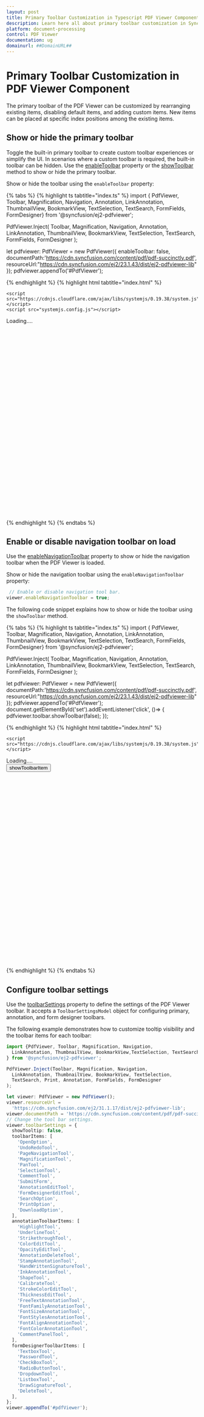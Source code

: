 ```yaml
---
layout: post
title: Primary Toolbar Customization in Typescript PDF Viewer Component | Syncfusion
description: Learn here all about primary toolbar customization in Syncfusion Typescript PDF Viewer component of Syncfusion Essential JS 2 and more.
platform: document-processing
control: PDF Viewer
documentation: ug
domainurl: ##DomainURL##
---
```


# Primary Toolbar Customization in PDF Viewer Component

The primary toolbar of the PDF Viewer can be customized by rearranging existing items, disabling default items, and adding custom items. New items can be placed at specific index positions among the existing items.

## Show or hide the primary toolbar

Toggle the built-in primary toolbar to create custom toolbar experiences or simplify the UI. In scenarios where a custom toolbar is required, the built-in toolbar can be hidden. Use the [enableToolbar](https://ej2.syncfusion.com/javascript/documentation/api/pdfviewer/pdfViewerModel/#enabletoolbar) property or the [showToolbar](https://ej2.syncfusion.com/javascript/documentation/api/pdfviewer/toolbar/#showtoolbar) method to show or hide the primary toolbar.

Show or hide the toolbar using the `enableToolbar` property:

{% tabs %}
{% highlight ts tabtitle="index.ts" %}
import { PdfViewer, Toolbar, Magnification, Navigation, Annotation, LinkAnnotation,
    ThumbnailView, BookmarkView, TextSelection, TextSearch, FormFields, FormDesigner} from '@syncfusion/ej2-pdfviewer';

PdfViewer.Inject( Toolbar, Magnification, Navigation, Annotation, LinkAnnotation, ThumbnailView,
             BookmarkView, TextSelection, TextSearch, FormFields, FormDesigner );

let pdfviewer: PdfViewer = new PdfViewer({
    enableToolbar: false,
    documentPath:'https://cdn.syncfusion.com/content/pdf/pdf-succinctly.pdf',
    resourceUrl:"https://cdn.syncfusion.com/ej2/23.1.43/dist/ej2-pdfviewer-lib"
});
pdfviewer.appendTo('#PdfViewer');

{% endhighlight %}
{% highlight html tabtitle="index.html" %}

<!DOCTYPE html>
<html lang="en">

<head>
    <title>EJ2 PDF Viewer</title>
    <meta charset="utf-8" />
    <meta name="viewport" content="width=device-width, initial-scale=1.0" />
    <meta name="description" content="Typescript PDF Viewer Control" />
    <meta name="author" content="Syncfusion" />
    <link href="index.css" rel="stylesheet" />
    <link href="https://cdn.syncfusion.com/ej2/23.1.40/ej2-base/styles/material.css" rel="stylesheet" />
    <link href="https://cdn.syncfusion.com/ej2/23.1.40/ej2-pdfviewer/styles/material.css" rel="stylesheet" />
    <link href="https://cdn.syncfusion.com/ej2/23.1.40/ej2-buttons/styles/material.css" rel="stylesheet" />
    <link href="https://cdn.syncfusion.com/ej2/23.1.40/ej2-popups/styles/material.css" rel="stylesheet" />
    <link href="https://cdn.syncfusion.com/ej2/23.1.40/ej2-navigations/styles/material.css" rel="stylesheet" />
    <link href="https://cdn.syncfusion.com/ej2/23.1.40/ej2-dropdowns/styles/material.css" rel="stylesheet" />
    <link href="https://cdn.syncfusion.com/ej2/23.1.40/ej2-lists/styles/material.css" rel="stylesheet" />
    <link href="https://cdn.syncfusion.com/ej2/23.1.40/ej2-inputs/styles/material.css" rel="stylesheet" />
    <link href="https://cdn.syncfusion.com/ej2/23.1.40/ej2-splitbuttons/styles/material.css" rel="stylesheet" />
    <link href="https://cdn.syncfusion.com/ej2/23.1.40/ej2-notifications/styles/material.css" rel="stylesheet" />


    <script src="https://cdnjs.cloudflare.com/ajax/libs/systemjs/0.19.38/system.js"></script>
	<script src="systemjs.config.js"></script>
</head>
<body>
    <div id='loader'>Loading....</div>
    <div id='container'>
        <div id='PdfViewer' style="height:500px;width:100%;"></div>
    </div>
</body>
</html>

{% endhighlight %}
{% endtabs %}

## Enable or disable navigation toolbar on load

Use the [enableNavigationToolbar](https://ej2.syncfusion.com/documentation/api/pdfviewer/#enableNavigationToolbar) property to show or hide the navigation toolbar when the PDF Viewer is loaded.

Show or hide the navigation toolbar using the `enableNavigationToolbar` property:

```ts
 // Enable or disable navigation tool bar.
viewer.enableNavigationToolbar = true;
```

The following code snippet explains how to show or hide the toolbar using the `showToolbar` method.

{% tabs %}
{% highlight ts tabtitle="index.ts" %}
import { PdfViewer, Toolbar, Magnification, Navigation, Annotation, LinkAnnotation, ThumbnailView,
    BookmarkView, TextSelection, TextSearch, FormFields, FormDesigner} from '@syncfusion/ej2-pdfviewer';

PdfViewer.Inject( Toolbar, Magnification, Navigation, Annotation, LinkAnnotation, ThumbnailView,
             BookmarkView, TextSelection, TextSearch, FormFields, FormDesigner );

let pdfviewer: PdfViewer = new PdfViewer({
    documentPath:'https://cdn.syncfusion.com/content/pdf/pdf-succinctly.pdf',
    resourceUrl:"https://cdn.syncfusion.com/ej2/23.1.43/dist/ej2-pdfviewer-lib"
});
pdfviewer.appendTo('#PdfViewer');
document.getElementById('set').addEventListener('click', ()=> {
    pdfviewer.toolbar.showToolbar(false);
});

{% endhighlight %}
{% highlight html tabtitle="index.html" %}

<!DOCTYPE html>
<html lang="en">

<head>
    <title>EJ2 PDF Viewer</title>
    <meta charset="utf-8" />
    <meta name="viewport" content="width=device-width, initial-scale=1.0" />
    <meta name="description" content="Typescript PDF Viewer Control" />
    <meta name="author" content="Syncfusion" />
    <link href="index.css" rel="stylesheet" />
    <link href="https://cdn.syncfusion.com/ej2/23.1.40/ej2-base/styles/material.css" rel="stylesheet" />
    <link href="https://cdn.syncfusion.com/ej2/23.1.40/ej2-pdfviewer/styles/material.css" rel="stylesheet" />
    <link href="https://cdn.syncfusion.com/ej2/23.1.40/ej2-buttons/styles/material.css" rel="stylesheet" />
    <link href="https://cdn.syncfusion.com/ej2/23.1.40/ej2-popups/styles/material.css" rel="stylesheet" />
    <link href="https://cdn.syncfusion.com/ej2/23.1.40/ej2-navigations/styles/material.css" rel="stylesheet" />
    <link href="https://cdn.syncfusion.com/ej2/23.1.40/ej2-dropdowns/styles/material.css" rel="stylesheet" />
    <link href="https://cdn.syncfusion.com/ej2/23.1.40/ej2-lists/styles/material.css" rel="stylesheet" />
    <link href="https://cdn.syncfusion.com/ej2/23.1.40/ej2-inputs/styles/material.css" rel="stylesheet" />
    <link href="https://cdn.syncfusion.com/ej2/23.1.40/ej2-splitbuttons/styles/material.css" rel="stylesheet" />
    <link href="https://cdn.syncfusion.com/ej2/23.1.40/ej2-notifications/styles/material.css" rel="stylesheet" />


    <script src="https://cdnjs.cloudflare.com/ajax/libs/systemjs/0.19.38/system.js"></script>
   <script src="systemjs.config.js"></script>
</head>
<body>
    <div id='loader'>Loading....</div>
    <button id="set">showToolbarItem</button>
    <div id='container'>
        <div id='PdfViewer' style="height:500px;width:100%;"></div>
    </div>
</body>
</html>

{% endhighlight %}
{% endtabs %}

## Configure toolbar settings

Use the [toolbarSettings](https://ej2.syncfusion.com/javascript/documentation/api/pdfviewer/toolbarSettings/) property to define the settings of the PDF Viewer toolbar. It accepts a `ToolbarSettingsModel` object for configuring primary, annotation, and form designer toolbars.

The following example demonstrates how to customize tooltip visibility and the toolbar items for each toolbar:

```ts
import {PdfViewer, Toolbar, Magnification, Navigation,
  LinkAnnotation, ThumbnailView, BookmarkView,TextSelection, TextSearch, Print, Annotation, FormFields,FormDesigner,
} from '@syncfusion/ej2-pdfviewer';

PdfViewer.Inject(Toolbar, Magnification, Navigation,
  LinkAnnotation, ThumbnailView, BookmarkView, TextSelection,
  TextSearch, Print, Annotation, FormFields, FormDesigner
);

let viewer: PdfViewer = new PdfViewer();
viewer.resourceUrl =
  'https://cdn.syncfusion.com/ej2/31.1.17/dist/ej2-pdfviewer-lib';
viewer.documentPath = 'https://cdn.syncfusion.com/content/pdf/pdf-succinctly.pdf';
// Change the tool bar settings.
viewer.toolbarSettings = {
  showTooltip: false,
  toolbarItems: [
    'OpenOption',
    'UndoRedoTool',
    'PageNavigationTool',
    'MagnificationTool',
    'PanTool',
    'SelectionTool',
    'CommentTool',
    'SubmitForm',
    'AnnotationEditTool',
    'FormDesignerEditTool',
    'SearchOption',
    'PrintOption',
    'DownloadOption',
  ],
  annotationToolbarItems: [
    'HighlightTool',
    'UnderlineTool',
    'StrikethroughTool',
    'ColorEditTool',
    'OpacityEditTool',
    'AnnotationDeleteTool',
    'StampAnnotationTool',
    'HandWrittenSignatureTool',
    'InkAnnotationTool',
    'ShapeTool',
    'CalibrateTool',
    'StrokeColorEditTool',
    'ThicknessEditTool',
    'FreeTextAnnotationTool',
    'FontFamilyAnnotationTool',
    'FontSizeAnnotationTool',
    'FontStylesAnnotationTool',
    'FontAlignAnnotationTool',
    'FontColorAnnotationTool',
    'CommentPanelTool',
  ],
  formDesignerToolbarItems: [
    'TextboxTool',
    'PasswordTool',
    'CheckBoxTool',
    'RadioButtonTool',
    'DropdownTool',
    'ListboxTool',
    'DrawSignatureTool',
    'DeleteTool',
  ],
};
viewer.appendTo('#pdfViewer');

```